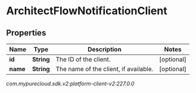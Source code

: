 # ArchitectFlowNotificationClient


## Properties

| Name | Type | Description | Notes |
| ------------ | ------------- | ------------- | ------------- |
| **id** | **String** | The ID of the client. |  [optional] |
| **name** | **String** | The name of the client, if available. |  [optional] |




_com.mypurecloud.sdk.v2:platform-client-v2:227.0.0_
